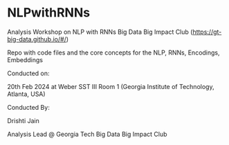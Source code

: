 # NLPwithRNNs
Analysis Workshop on NLP with RNNs Big Data Big Impact Club (https://gt-big-data.github.io/#/) 

Repo with code files and the core concepts for the NLP, RNNs, Encodings, Embeddings


Conducted on:

20th Feb 2024 at Weber SST III Room 1 (Georgia Institute of Technology, Atlanta, USA)


Conducted By:

Drishti Jain

Analysis Lead @ Georgia Tech Big Data Big Impact Club

